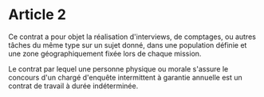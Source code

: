 # Article 2

  
 Ce contrat a pour objet la réalisation d'interviews, de comptages, ou autres tâches du même type sur un sujet donné, dans une population définie et une zone géographiquement fixée lors de chaque mission.  
  
 Le contrat par lequel une personne physique ou morale s'assure le concours d'un chargé d'enquête intermittent à garantie annuelle est un contrat de travail à durée indéterminée.  
